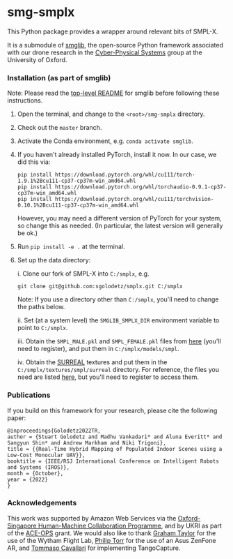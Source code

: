 # smg-smplx

This Python package provides a wrapper around relevant bits of SMPL-X.

It is a submodule of [smglib](https://github.com/sgolodetz/smglib), the open-source Python framework associated with our drone research in the [Cyber-Physical Systems](https://www.cs.ox.ac.uk/activities/cyberphysical/) group at the University of Oxford.

### Installation (as part of smglib)

Note: Please read the [top-level README](https://github.com/sgolodetz/smglib/blob/master/README.md) for smglib before following these instructions.

1. Open the terminal, and change to the `<root>/smg-smplx` directory.

2. Check out the `master` branch.

3. Activate the Conda environment, e.g. `conda activate smglib`.

4. If you haven't already installed PyTorch, install it now. In our case, we did this via:

   ```
   pip install https://download.pytorch.org/whl/cu111/torch-1.9.1%2Bcu111-cp37-cp37m-win_amd64.whl
   pip install https://download.pytorch.org/whl/torchaudio-0.9.1-cp37-cp37m-win_amd64.whl
   pip install https://download.pytorch.org/whl/cu111/torchvision-0.10.1%2Bcu111-cp37-cp37m-win_amd64.whl
   ```

   However, you may need a different version of PyTorch for your system, so change this as needed. (In particular, the latest version will generally be ok.)

5. Run `pip install -e .` at the terminal.

6. Set up the data directory:

   i. Clone our fork of SMPL-X into `C:/smplx`, e.g.

   ```
   git clone git@github.com:sgolodetz/smplx.git C:/smplx
   ```

   Note: If you use a directory other than `C:/smplx`, you'll need to change the paths below.

   ii. Set (at a system level) the `SMGLIB_SMPLX_DIR` environment variable to point to `C:/smplx`.

   iii. Obtain the `SMPL_MALE.pkl` and `SMPL_FEMALE.pkl` files from [here](https://smpl.is.tue.mpg.de) (you'll need to register), and put them in `C:/smplx/models/smpl`.

   iv. Obtain the [SURREAL](https://github.com/gulvarol/surreal) textures and put them in the `C:/smplx/textures/smpl/surreal` directory. For reference, the files you need are listed [here](https://github.com/gulvarol/surreal/blob/master/download/files/files_smpl_data.txt), but you'll need to register to access them.

### Publications

If you build on this framework for your research, please cite the following paper:
```
@inproceedings{Golodetz2022TR,
author = {Stuart Golodetz and Madhu Vankadari* and Aluna Everitt* and Sangyun Shin* and Andrew Markham and Niki Trigoni},
title = {{Real-Time Hybrid Mapping of Populated Indoor Scenes using a Low-Cost Monocular UAV}},
booktitle = {IEEE/RSJ International Conference on Intelligent Robots and Systems (IROS)},
month = {October},
year = {2022}
}
```

### Acknowledgements

This work was supported by Amazon Web Services via the [Oxford-Singapore Human-Machine Collaboration Programme](https://www.mpls.ox.ac.uk/innovation-and-business-partnerships/human-machine-collaboration/human-machine-collaboration-programme-oxford-research-pillar), and by UKRI as part of the [ACE-OPS](https://gtr.ukri.org/projects?ref=EP%2FS030832%2F1) grant. We would also like to thank [Graham Taylor](https://www.biology.ox.ac.uk/people/professor-graham-taylor) for the use of the Wytham Flight Lab, [Philip Torr](https://eng.ox.ac.uk/people/philip-torr/) for the use of an Asus ZenFone AR, and [Tommaso Cavallari](https://uk.linkedin.com/in/tcavallari) for implementing TangoCapture.

